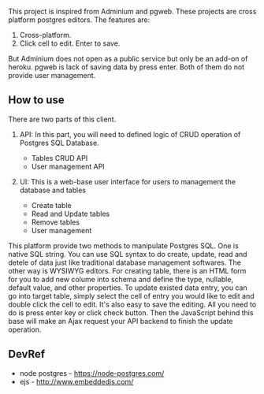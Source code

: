 This project is inspired from Adminium and pgweb. These projects are cross platform postgres editors. The features are:

1. Cross-platform.
2. Click cell to edit. Enter to save.

But Adminium does not open as a public service but only be an add-on of heroku. pgweb is lack of saving data by press enter. Both of them do not provide user management.


## How to use

There are two parts of this client.

1. API: In this part, you will need to defined logic of CRUD operation of Postgres SQL Database.
	- Tables CRUD API
	- User management API

2. UI: This is a web-base user interface for users to management the database and tables
	- Create table
	- Read and Update tables
	- Remove tables
	- User management

This platform provide two methods to manipulate Postgres SQL. One is native SQL string. You can use SQL syntax to do create, update, read and detele of data just like traditional database management softwares. The other way is WYSIWYG editors. For creating table, there is an HTML form for you to add new colume into schema and define the type, nullable, default value, and other properties. To update existed data entry, you can go into target table, simply select the cell of entry you would like to edit and double click the cell to edit. It's also easy to save the editing. All you need to do is press enter key or click check button. Then the JavaScript behind this base will make an Ajax request your API backend to finish the update operation.

## DevRef

* node postgres - https://node-postgres.com/
* ejs - http://www.embeddedjs.com/